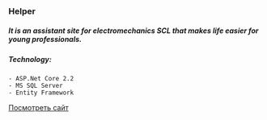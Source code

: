 ### Helper

##### It is an assistant site for electromechanics SCL that makes life easier for young professionals.

##### Technology:
    - ASP.Net Core 2.2
    - MS SQL Server
    - Entity Framework

[Посмотреть сайт](http://kolganem-001-site1.dtempurl.com/)
